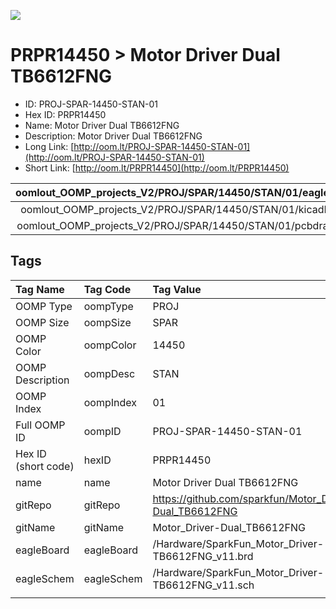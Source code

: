 


  
![][im]
# PRPR14450 > Motor Driver Dual TB6612FNG

- ID: PROJ-SPAR-14450-STAN-01
- Hex ID: PRPR14450
- Name: Motor Driver Dual TB6612FNG
- Description: Motor Driver Dual TB6612FNG
- Long Link: [http://oom.lt/PROJ-SPAR-14450-STAN-01](http://oom.lt/PROJ-SPAR-14450-STAN-01)
- Short Link: [http://oom.lt/PRPR14450](http://oom.lt/PRPR14450)
  

|oomlout_OOMP_projects_V2/PROJ/SPAR/14450/STAN/01/eagleImage.png|oomlout_OOMP_projects_V2/PROJ/SPAR/14450/STAN/01/eagleSchemImage.png|oomlout_OOMP_projects_V2/PROJ/SPAR/14450/STAN/01/kicadPcb3dFront.png|oomlout_OOMP_projects_V2/PROJ/SPAR/14450/STAN/01/kicadPcb3dBack.png|
| :---: | :---: | :---: | :---: |
|oomlout_OOMP_projects_V2/PROJ/SPAR/14450/STAN/01/kicadPcb3d.png|oomlout_OOMP_projects_V2/PROJ/SPAR/14450/STAN/01/bomBack.png|oomlout_OOMP_projects_V2/PROJ/SPAR/14450/STAN/01/bomFront.png|oomlout_OOMP_projects_V2/PROJ/SPAR/14450/STAN/01/pcbdraw.svg|
|oomlout_OOMP_projects_V2/PROJ/SPAR/14450/STAN/01/pcbdrawBack.svg||||

## Tags
  

|Tag Name|Tag Code|Tag Value|
| :--- | :--- | :--- |
|OOMP Type|oompType|PROJ|
|OOMP Size|oompSize|SPAR|
|OOMP Color|oompColor|14450|
|OOMP Description|oompDesc|STAN|
|OOMP Index|oompIndex|01|
|Full OOMP ID|oompID|PROJ-SPAR-14450-STAN-01|
|Hex ID (short code)|hexID|PRPR14450|
|name|name|Motor Driver Dual TB6612FNG|
|gitRepo|gitRepo|https://github.com/sparkfun/Motor_Driver-Dual_TB6612FNG|
|gitName|gitName|Motor_Driver-Dual_TB6612FNG|
|eagleBoard|eagleBoard|/Hardware/SparkFun_Motor_Driver-TB6612FNG_v11.brd|
|eagleSchem|eagleSchem|/Hardware/SparkFun_Motor_Driver-TB6612FNG_v11.sch|
||||



[im]: PROJ/SPAR/14450/STAN/01/kicadPcb3d_450.png
